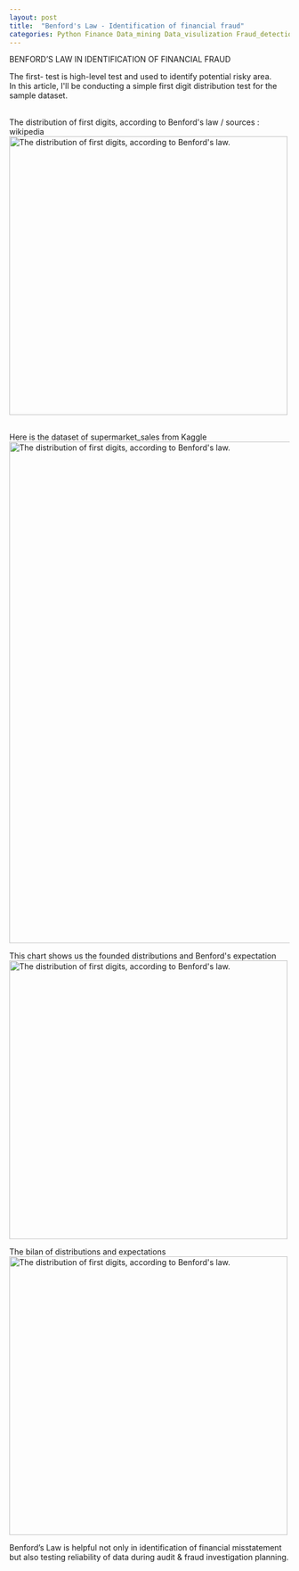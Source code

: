 ```yaml
---
layout: post
title:  "Benford's Law - Identification of financial fraud"
categories: Python Finance Data_mining Data_visulization Fraud_detection
---
```

BENFORD’S LAW IN IDENTIFICATION OF FINANCIAL FRAUD<br>

The first- test is high-level test and used to identify potential risky area. <br>
In this article, I'll be conducting a simple first digit distribution test for the sample dataset. <br>
<br>

The distribution of first digits, according to Benford's law / sources : wikipedia <br>
<img alt="The distribution of first digits, according to Benford's law." src="https://upload.wikimedia.org/wikipedia/commons/4/46/Rozklad_benforda.svg" width="500"/><br>

<br>
Here is the dataset of supermarket_sales from Kaggle
<img alt="The distribution of first digits, according to Benford's law." src="https://raw.githubusercontent.com/Pai-U/Projet_PAI/main/Benford's%20Law%20-%20Identification%20of%20financial%20fraud/dataset.jpg" width="900"/><br>

This chart shows us the founded distributions and Benford's expectation<br>
<img alt="The distribution of first digits, according to Benford's law." src="https://raw.githubusercontent.com/Pai-U/Projet_PAI/main/Benford's%20Law%20-%20Identification%20of%20financial%20fraud/chart0.jpg" width="500"/><br>

The bilan of distributions and expectations<br>
<img alt="The distribution of first digits, according to Benford's law." src="https://raw.githubusercontent.com/Pai-U/Projet_PAI/main/Benford's%20Law%20-%20Identification%20of%20financial%20fraud/table.jpg" width="500"/><br>

Benford’s Law is helpful not only in identification of financial misstatement but also testing reliability of data during audit & fraud investigation planning.